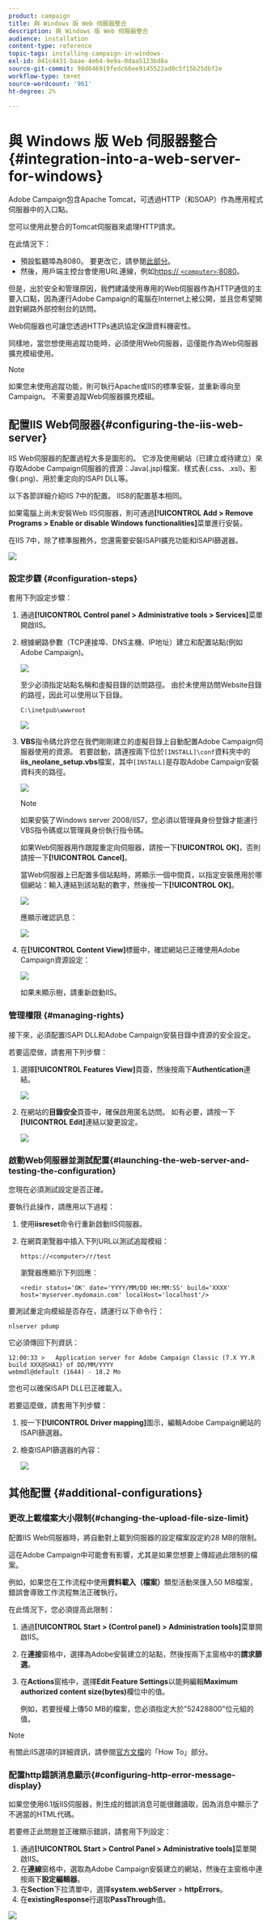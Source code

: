 ```yaml
---
product: campaign
title: 與 Windows 版 Web 伺服器整合
description: 與 Windows 版 Web 伺服器整合
audience: installation
content-type: reference
topic-tags: installing-campaign-in-windows-
exl-id: 041c4431-baae-4e64-9e9a-0daa5123bd8a
source-git-commit: 98d646919fedc66ee9145522ad0c5f15b25dbf2e
workflow-type: tm+mt
source-wordcount: '961'
ht-degree: 2%

---
```


# 與 Windows 版 Web 伺服器整合{#integration-into-a-web-server-for-windows}

Adobe Campaign包含Apache Tomcat，可透過HTTP（和SOAP）作為應用程式伺服器中的入口點。

您可以使用此整合的Tomcat伺服器來處理HTTP請求。

在此情況下：

* 預設監聽埠為8080。 要更改它，請參閱[此部分](../../installation/using/configure-tomcat.md)。
* 然後，用戶端主控台會使用URL連線，例如[https:// `<computer>`:8080](https://myserver.adobe.com:8080)。

但是，出於安全和管理原因，我們建議使用專用的Web伺服器作為HTTP通信的主要入口點，因為運行Adobe Campaign的電腦在Internet上被公開，並且您希望開啟對網路外部控制台的訪問。

Web伺服器也可讓您透過HTTPs通訊協定保證資料機密性。

同樣地，當您想使用追蹤功能時，必須使用Web伺服器，這僅能作為Web伺服器擴充模組使用。

>[!NOTE]
>
>如果您未使用追蹤功能，則可執行Apache或IIS的標準安裝，並重新導向至Campaign。 不需要追蹤Web伺服器擴充模組。

## 配置IIS Web伺服器{#configuring-the-iis-web-server}

IIS Web伺服器的配置過程大多是圖形的。 它涉及使用網站（已建立或待建立）來存取Adobe Campaign伺服器的資源：Java(.jsp)檔案、樣式表(.css、.xsl)、影像(.png)、用於重定向的ISAPI DLL等。

以下各節詳細介紹IIS 7中的配置。 IIS8的配置基本相同。

如果電腦上尚未安裝Web IIS伺服器，則可通過&#x200B;**[!UICONTROL Add > Remove Programs > Enable or disable Windows functionalities]**&#x200B;菜單進行安裝。

在IIS 7中，除了標準服務外，您還需要安裝ISAPI擴充功能和ISAPI篩選器。

![](assets/s_ncs_install_iis7_isapi.png)

### 設定步驟 {#configuration-steps}

套用下列設定步驟：

1. 通過&#x200B;**[!UICONTROL Control panel > Administrative tools > Services]**&#x200B;菜單開啟IIS。
1. 根據網路參數（TCP連接埠、DNS主機、IP地址）建立和配置站點(例如Adobe Campaign)。

   ![](assets/s_ncs_install_iis7_add_site.png)

   至少必須指定站點名稱和虛擬目錄的訪問路徑。 由於未使用訪問Website目錄的路徑，因此可以使用以下目錄。

   ```
   C:\inetpub\wwwroot
   ```

   ![](assets/s_ncs_install_iis7_parameters_step1.png)

1. **VBS**&#x200B;指令碼允許您在我們剛剛建立的虛擬目錄上自動配置Adobe Campaign伺服器使用的資源。 若要啟動，請連按兩下位於`[INSTALL]\conf`資料夾中的&#x200B;**iis_neolane_setup.vbs**&#x200B;檔案，其中`[INSTALL]`是存取Adobe Campaign安裝資料夾的路徑。

   ![](assets/s_ncs_install_iis7_parameters_step2.png)

   >[!NOTE]
   >
   >如果安裝了Windows server 2008/IIS7，您必須以管理員身份登錄才能運行VBS指令碼或以管理員身份執行指令碼。

   如果Web伺服器用作跟蹤重定向伺服器，請按一下&#x200B;**[!UICONTROL OK]**，否則請按一下&#x200B;**[!UICONTROL Cancel]**。

   當Web伺服器上已配置多個站點時，將顯示一個中間頁，以指定安裝應用於哪個網站：輸入連結到該站點的數字，然後按一下&#x200B;**[!UICONTROL OK]**。

   ![](assets/s_ncs_install_iis7_parameters_step3.png)

   應顯示確認訊息：

   ![](assets/s_ncs_install_iis7_parameters_step7.png)

1. 在&#x200B;**[!UICONTROL Content View]**&#x200B;標籤中，確認網站已正確使用Adobe Campaign資源設定：

   ![](assets/s_ncs_install_iis7_parameters_step6.png)

   如果未顯示樹，請重新啟動IIS。

### 管理權限 {#managing-rights}

接下來，必須配置ISAPI DLL和Adobe Campaign安裝目錄中資源的安全設定。

若要這麼做，請套用下列步驟：

1. 選擇&#x200B;**[!UICONTROL Features View]**&#x200B;頁簽，然後按兩下&#x200B;**Authentication**&#x200B;連結。

   ![](assets/s_ncs_install_iis7_parameters_step8.png)

1. 在網站的&#x200B;**目錄安全**&#x200B;頁簽中，確保啟用匿名訪問。 如有必要，請按一下&#x200B;**[!UICONTROL Edit]**&#x200B;連結以變更設定。

   ![](assets/s_ncs_install_iis7_parameters_step9.png)

### 啟動Web伺服器並測試配置{#launching-the-web-server-and-testing-the-configuration}

您現在必須測試設定是否正確。

要執行此操作，請應用以下過程：

1. 使用&#x200B;**iisreset**&#x200B;命令行重新啟動IIS伺服器。
1. 在網頁瀏覽器中插入下列URL以測試追蹤模組：

   ```
   https://<computer>/r/test
   ```

   瀏覽器應顯示下列回應：

   ```
   <redir status='OK' date='YYYY/MM/DD HH:MM:SS' build='XXXX' host='myserver.mydomain.com' localHost='localhost'/>
   ```

要測試重定向模組是否存在，請運行以下命令行：

```
nlserver pdump
```

它必須傳回下列資訊：

```
12:00:33 >   Application server for Adobe Campaign Classic (7.X YY.R build XXX@SHA1) of DD/MM/YYYY
webmdl@default (1644) - 18.2 Mo
```

您也可以確保ISAPI DLL已正確載入。

若要這麼做，請套用下列步驟：

1. 按一下&#x200B;**[!UICONTROL Driver mapping]**&#x200B;圖示，編輯Adobe Campaign網站的ISAPI篩選器。
1. 檢查ISAPI篩選器的內容：

   ![](assets/s_ncs_install_iis7_parameters_step11.png)

## 其他配置 {#additional-configurations}

### 更改上載檔案大小限制{#changing-the-upload-file-size-limit}

配置IIS Web伺服器時，將自動對上載到伺服器的設定檔案設定約28 MB的限制。

這在Adobe Campaign中可能會有影響，尤其是如果您想要上傳超過此限制的檔案。

例如，如果您在工作流程中使用&#x200B;**資料載入（檔案）**&#x200B;類型活動來匯入50 MB檔案，錯誤會導致工作流程無法正確執行。

在此情況下，您必須提高此限制：

1. 通過&#x200B;**[!UICONTROL Start > (Control panel) > Administration tools]**&#x200B;菜單開啟IIS。
1. 在&#x200B;**連接**&#x200B;窗格中，選擇為Adobe安裝建立的站點，然後按兩下主窗格中的&#x200B;**請求篩選**。
1. 在&#x200B;**Actions**&#x200B;窗格中，選擇&#x200B;**Edit Feature Settings**&#x200B;以能夠編輯&#x200B;**Maximum authorized content size(bytes)**&#x200B;欄位中的值。

   例如，若要授權上傳50 MB的檔案，您必須指定大於&quot;52428800&quot;位元組的值。

>[!NOTE]
>
>有關此IIS選項的詳細資訊，請參閱[官方文檔](https://www.iis.net/configreference/system.webserver/security/requestfiltering/requestlimits)的「How To」部分。

### 配置http錯誤消息顯示{#configuring-http-error-message-display}

如果您使用6.1版IIS伺服器，則生成的錯誤消息可能很難讀取，因為消息中顯示了不適當的HTML代碼。

若要修正此問題並正確顯示錯誤，請套用下列設定：

1. 通過&#x200B;**[!UICONTROL Start > Control Panel > Administrative tools]**&#x200B;菜單開啟IIS。
1. 在&#x200B;**連線**&#x200B;窗格中，選取為Adobe Campaign安裝建立的網站，然後在主窗格中連按兩下&#x200B;**設定編輯器**。
1. 在&#x200B;**Section**&#x200B;下拉清單中，選擇&#x200B;**system.webServer** > **httpErrors**。
1. 在&#x200B;**existingResponse**&#x200B;行選取&#x200B;**PassThrough**&#x200B;值。

![](assets/ins_iis_httperrors.png)
